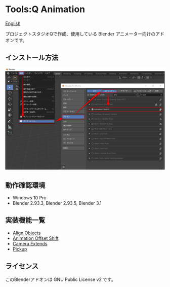 # Tools:Q Animation

[English](README.en.md)

プロジェクトスタジオQで作成、使用している Blender アニメーター向けのアドオンです。

## インストール方法

![インストール画面](install.png "インストール方法")

## 動作確認環境
- Windows 10 Pro
- Blender 2.93.3, Blender 2.93.5, Blender 3.1

## 実装機能一覧

- [Align Objects](https://github.com/Project-StudioQ/align_objects)
- [Animation Offset Shift](https://github.com/Project-StudioQ/animation_shift)
- [Camera Extends](https://github.com/Project-StudioQ/camera_extends)
- [Pickup](https://github.com/Project-StudioQ/pickup)

## ライセンス

このBlenderアドオンは GNU Public License v2 です。
